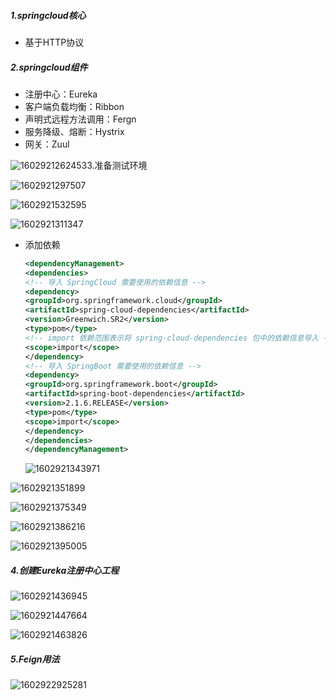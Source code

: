 ##### 1.springcloud核心

- 基于HTTP协议

##### 2.springcloud组件

- 注册中心：Eureka
- 客户端负载均衡：Ribbon
- 声明式远程方法调用：Fergn
- 服务降级、熔断：Hystrix
- 网关：Zuul

![1602921262453](C:\Users\14823\AppData\Roaming\Typora\typora-user-images\1602921262453.png)3.准备测试环境

![1602921297507](C:\Users\14823\AppData\Roaming\Typora\typora-user-images\1602921297507.png)

![1602921532595](C:\Users\14823\AppData\Roaming\Typora\typora-user-images\1602921532595.png)

![1602921311347](C:\Users\14823\AppData\Roaming\Typora\typora-user-images\1602921311347.png)

- 添加依赖

  ```xml
  <dependencyManagement>
  <dependencies>
  <!-- 导入 SpringCloud 需要使用的依赖信息 -->
  <dependency>
  <groupId>org.springframework.cloud</groupId>
  <artifactId>spring-cloud-dependencies</artifactId>
  <version>Greenwich.SR2</version>
  <type>pom</type>
  <!-- import 依赖范围表示将 spring-cloud-dependencies 包中的依赖信息导入 -->
  <scope>import</scope>
  </dependency>
  <!-- 导入 SpringBoot 需要使用的依赖信息 -->
  <dependency>
  <groupId>org.springframework.boot</groupId>
  <artifactId>spring-boot-dependencies</artifactId>
  <version>2.1.6.RELEASE</version>
  <type>pom</type>
  <scope>import</scope>
  </dependency>
  </dependencies>
  </dependencyManagement>
  ```

  ![1602921343971](C:\Users\14823\AppData\Roaming\Typora\typora-user-images\1602921343971.png)

![1602921351899](C:\Users\14823\AppData\Roaming\Typora\typora-user-images\1602921351899.png)

![1602921375349](C:\Users\14823\AppData\Roaming\Typora\typora-user-images\1602921375349.png)

![1602921386216](C:\Users\14823\AppData\Roaming\Typora\typora-user-images\1602921386216.png)

![1602921395005](C:\Users\14823\AppData\Roaming\Typora\typora-user-images\1602921395005.png)

##### 4.创建Eureka注册中心工程

![1602921436945](C:\Users\14823\AppData\Roaming\Typora\typora-user-images\1602921436945.png)

![1602921447664](C:\Users\14823\AppData\Roaming\Typora\typora-user-images\1602921447664.png)

![1602921463826](C:\Users\14823\AppData\Roaming\Typora\typora-user-images\1602921463826.png)

##### 5.Feign用法

![1602922925281](C:\Users\14823\AppData\Roaming\Typora\typora-user-images\1602922925281.png)